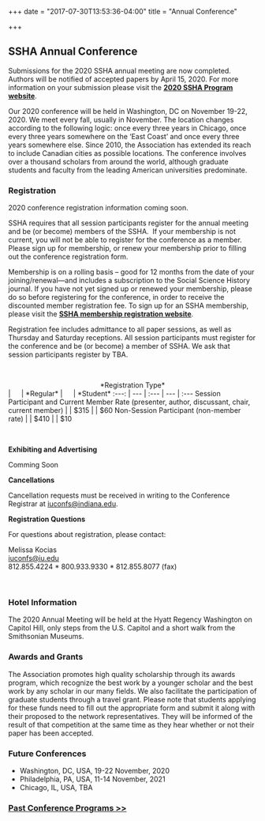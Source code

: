 +++
date = "2017-07-30T13:53:36-04:00"
title = "Annual Conference"

+++

## SSHA Annual Conference

Submissions for the 2020 SSHA annual meeting are now completed. Authors will be notified of accepted papers by April 15, 2020. For more information on your submission please visit the <a href="http://ssha2020.ssha.org/" target="_blank">**2020 SSHA Program website**</a>.

Our 2020 conference will be held in Washington, DC on November 19-22, 2020. We meet every fall, usually in November. The location changes according to the following logic: once every three years in Chicago, once every three years somewhere on the ‘East Coast’ and once every three years somewhere else. Since 2010, the Association has extended its reach to include Canadian cities as possible locations. The conference involves over a thousand scholars from around the world, although graduate students and faculty from the leading American universities predominate.

### Registration

2020 conference registration information coming soon. 

SSHA requires that all session participants register for the annual meeting and be (or become) members of the SSHA.  If your membership is not current, you will not be able to register for the conference as a member.  Please sign up for membership, or renew your membership prior to filling out the conference registration form.

Membership is on a rolling basis – good for 12 months from the date of your joining/renewal—and includes a subscription to the Social Science History journal. If you have not yet signed up or renewed your membership, please do so before registering for the conference, in order to receive the discounted member registration fee. To sign up for an SSHA membership, please visit the <a href="https://indianauniv-web.ungerboeck.com/mbd/mbd_p23_add_member.aspx?oc=10&cc=SSHA-MEMBER" target="_blank">**SSHA membership registration website**</a>.

Registration fee includes admittance to all paper sessions, as well as Thursday and Saturday receptions. All session participants must register for the conference and be (or become) a member of SSHA. We ask that session participants register by TBA.

&emsp;

<center>*Registration Type*</center> | &emsp; | *Regular* | &emsp; | *Student*
:---: | --- | :--- | --- | :---
Session Participant and Current Member Rate (presenter, author, discussant, chair, current member) | | $315 | | $60
Non-Session Participant (non-member rate) | | $410 | | $10

&emsp;


**Exhibiting and Advertising**

Comming Soon

**Cancellations**

Cancellation requests must be received in writing to the Conference Registrar at iuconfs@indiana.edu.

**Registration Questions**

For questions about registration, please contact:

Melissa Kocias  
iuconfs@iu.edu  
812.855.4224 * 800.933.9330 * 812.855.8077 (fax)  

&emsp;

### Hotel Information

The 2020 Annual Meeting will be held at the Hyatt Regency Washington on Capitol Hill, only steps from the U.S. Capitol and a short walk from the Smithsonian Museums.

### Awards and Grants

The Association promotes high quality scholarship through its awards program, which recognize the best work by a younger scholar and the best work by any scholar in our many fields. We also facilitate the participation of graduate students through a travel grant. Please note that students applying for these funds need to fill out the appropriate form and submit it along with their proposed to the network representatives. They will be informed of the result of that competition at the same time as they hear whether or not their paper has been accepted.

### Future Conferences

- Washington, DC, USA, 19-22 November, 2020
- Philadelphia, PA, USA, 11-14 November, 2021
- Chicago, IL, USA, TBA

### [Past Conference Programs >>](/programs/)
